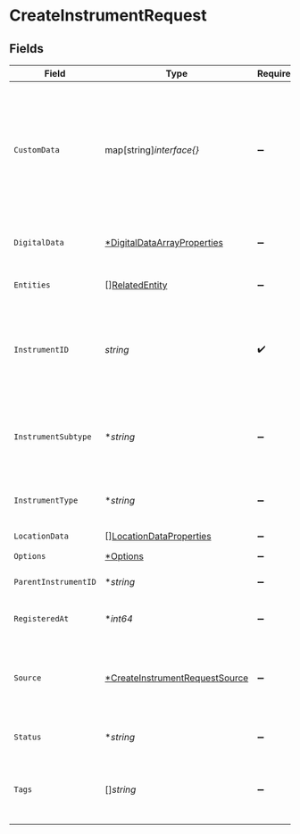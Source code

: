 # CreateInstrumentRequest


## Fields

| Field                                                                                                                                                                                                                      | Type                                                                                                                                                                                                                       | Required                                                                                                                                                                                                                   | Description                                                                                                                                                                                                                | Example                                                                                                                                                                                                                    |
| -------------------------------------------------------------------------------------------------------------------------------------------------------------------------------------------------------------------------- | -------------------------------------------------------------------------------------------------------------------------------------------------------------------------------------------------------------------------- | -------------------------------------------------------------------------------------------------------------------------------------------------------------------------------------------------------------------------- | -------------------------------------------------------------------------------------------------------------------------------------------------------------------------------------------------------------------------- | -------------------------------------------------------------------------------------------------------------------------------------------------------------------------------------------------------------------------- |
| `CustomData`                                                                                                                                                                                                               | map[string]*interface{}*                                                                                                                                                                                                   | :heavy_minus_sign:                                                                                                                                                                                                         | Any custom information that you wish our system to associate with this object  (accepts any valid JSON object -- up to 3 layers deep -- in key:value format --  `string:string`, `string:int`, `string:bool` -- no arrays) |                                                                                                                                                                                                                            |
| `DigitalData`                                                                                                                                                                                                              | [*DigitalDataArrayProperties](../../models/shared/digitaldataarrayproperties.md)                                                                                                                                           | :heavy_minus_sign:                                                                                                                                                                                                         | Associated digital properties - IP, device, browser, client info etc.                                                                                                                                                      |                                                                                                                                                                                                                            |
| `Entities`                                                                                                                                                                                                                 | [][RelatedEntity](../../models/shared/relatedentity.md)                                                                                                                                                                    | :heavy_minus_sign:                                                                                                                                                                                                         | List of the unique identifiers of the entity IDs.                                                                                                                                                                          |                                                                                                                                                                                                                            |
| `InstrumentID`                                                                                                                                                                                                             | *string*                                                                                                                                                                                                                   | :heavy_check_mark:                                                                                                                                                                                                         | Unique identifier of the instrument. Intrument IDs must be unique and only comprise of the characters -_:.@a-zA-Z0-9!#$%&*+/=?^`{'                                                                                         | 3234-sdghfdf-3332                                                                                                                                                                                                          |
| `InstrumentSubtype`                                                                                                                                                                                                        | **string*                                                                                                                                                                                                                  | :heavy_minus_sign:                                                                                                                                                                                                         | A more detailed type of instrument. Common examples include `visa`, `mastercard` or `american-express` if type is `cc`                                                                                                     | visa                                                                                                                                                                                                                       |
| `InstrumentType`                                                                                                                                                                                                           | **string*                                                                                                                                                                                                                  | :heavy_minus_sign:                                                                                                                                                                                                         | Type of instrument. Common examples include `bank`, `cash`, and `credit card`                                                                                                                                              | account                                                                                                                                                                                                                    |
| `LocationData`                                                                                                                                                                                                             | [][LocationDataProperties](../../models/shared/locationdataproperties.md)                                                                                                                                                  | :heavy_minus_sign:                                                                                                                                                                                                         | Array of location data objects.                                                                                                                                                                                            |                                                                                                                                                                                                                            |
| `Options`                                                                                                                                                                                                                  | [*Options](../../models/shared/options.md)                                                                                                                                                                                 | :heavy_minus_sign:                                                                                                                                                                                                         | N/A                                                                                                                                                                                                                        |                                                                                                                                                                                                                            |
| `ParentInstrumentID`                                                                                                                                                                                                       | **string*                                                                                                                                                                                                                  | :heavy_minus_sign:                                                                                                                                                                                                         | Unique identifier of the parent instrument.                                                                                                                                                                                | 3234-sdghfdf-3331                                                                                                                                                                                                          |
| `RegisteredAt`                                                                                                                                                                                                             | **int64*                                                                                                                                                                                                                   | :heavy_minus_sign:                                                                                                                                                                                                         | Date in seconds since 1 Jan 1970 00:00:00 UTC (i.e. in [Unix time](https://en.wikipedia.org/wiki/Unix_time)).                                                                                                              | 1623365011                                                                                                                                                                                                                 |
| `Source`                                                                                                                                                                                                                   | [*CreateInstrumentRequestSource](../../models/shared/createinstrumentrequestsource.md)                                                                                                                                     | :heavy_minus_sign:                                                                                                                                                                                                         | LEGACY. If your platform owns and administers this instrument, the instrument is `internal`, otherwise it is `external`.                                                                                                   | internal                                                                                                                                                                                                                   |
| `Status`                                                                                                                                                                                                                   | **string*                                                                                                                                                                                                                  | :heavy_minus_sign:                                                                                                                                                                                                         | Status of the object on your system. You MAY enter any string value.                                                                                                                                                       | active                                                                                                                                                                                                                     |
| `Tags`                                                                                                                                                                                                                     | []*string*                                                                                                                                                                                                                 | :heavy_minus_sign:                                                                                                                                                                                                         | List of string tags, in the format `keyString:valueString` (note that the Key strings are NOT enclosed in `"`)                                                                                                             |                                                                                                                                                                                                                            |